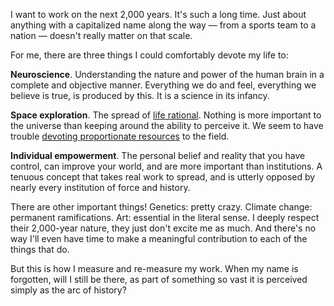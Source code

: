 I want to work on the next 2,000 years. It's such a long time. Just about anything with a capitalized name along the way — from a sports team to a nation — doesn't really matter on that scale.

For me, there are three things I could comfortably devote my life to:

**Neuroscience**. Understanding the nature and power of the human brain in a complete and objective manner. Everything we do and feel, everything we believe is true, is produced by this. It is a science in its infancy.

**Space exploration**. The spread of [life rational](/post/life-rational). Nothing is more important to the universe than keeping around the ability to perceive it. We seem to have trouble [devoting proportionate resources](http://www.slate.com/blogs/bad_astronomy/2013/04/11/nasa_budget_increase_for_asteroids_cuts_for_planets_and_education.html) to the field.

**Individual empowerment**. The personal belief and reality that you have control, can improve your world, and are more important than institutions. A tenuous concept that takes real work to spread, and is utterly opposed by nearly every institution of force and history.

There are other important things! Genetics: pretty crazy. Climate change: permanent ramifications. Art: essential in the literal sense. I deeply respect their 2,000-year nature, they just don't excite me as much. And there's no way I'll even have time to make a meaningful contribution to each of the things that do.

But this is how I measure and re-measure my work. When my name is forgotten, will I still be there, as part of something so vast it is perceived simply as the arc of history?